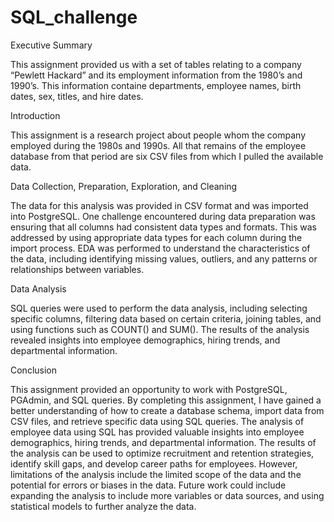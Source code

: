 # SQL_challenge
Executive Summary

This assignment provided us with a set of tables relating to a company “Pewlett Hackard” and its employment information from the 1980’s and 1990’s. This information containe departments, employee names, birth dates, sex, titles, and hire dates. 


Introduction


This assignment is a research project about people whom the company employed during the 1980s and 1990s. All that remains of the employee database from that period are six CSV files from which I pulled the available data. 


Data Collection, Preparation, Exploration, and Cleaning


The data for this analysis was provided in CSV format and was imported into PostgreSQL. One challenge encountered during data preparation was ensuring that all columns had consistent data types and formats. This was addressed by using appropriate data types for each column during the import process. EDA was performed to understand the characteristics of the data, including identifying missing values, outliers, and any patterns or relationships between variables.


Data Analysis


SQL queries were used to perform the data analysis, including selecting specific columns, filtering data based on certain criteria, joining tables, and using functions such as COUNT() and SUM(). The results of the analysis revealed insights into employee demographics, hiring trends, and departmental information.




Conclusion


This assignment provided an opportunity to work with PostgreSQL, PGAdmin, and SQL queries. By completing this assignment, I have gained a better understanding of how to create a database schema, import data from CSV files, and retrieve specific data using SQL queries. The analysis of employee data using SQL has provided valuable insights into employee demographics, hiring trends, and departmental information. The results of the analysis can be used to optimize recruitment and retention strategies, identify skill gaps, and develop career paths for employees. However, limitations of the analysis include the limited scope of the data and the potential for errors or biases in the data. Future work could include expanding the analysis to include more variables or data sources, and using statistical models to further analyze the data.
